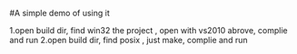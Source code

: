 #A simple demo of using it

1.open build dir, find win32 the project , open with vs2010 abrove, complie and run
2.open build dir, find posix , just make, complie and run
